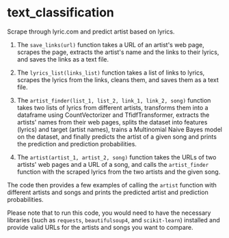 # text_classification
Scrape through lyric.com and predict artist based on lyrics.

1. The `save_links(url)` function takes a URL of an artist's web page, scrapes the page, extracts the artist's name and the links to their lyrics, and saves the links as a text file.

2. The `lyrics_list(links_list)` function takes a list of links to lyrics, scrapes the lyrics from the links, cleans them, and saves them as a text file.

3. The `artist_finder(list_1, list_2, link_1, link_2, song)` function takes two lists of lyrics from different artists, transforms them into a dataframe using CountVectorizer and TfidfTransformer, extracts the artists' names from their web pages, splits the dataset into features (lyrics) and target (artist names), trains a Multinomial Naive Bayes model on the dataset, and finally predicts the artist of a given song and prints the prediction and prediction probabilities.

4. The `artist(artist_1, artist_2, song)` function takes the URLs of two artists' web pages and a URL of a song, and calls the `artist_finder` function with the scraped lyrics from the two artists and the given song.

The code then provides a few examples of calling the `artist` function with different artists and songs and prints the predicted artist and prediction probabilities.

Please note that to run this code, you would need to have the necessary libraries (such as `requests`, `beautifulsoup4`, and `scikit-learn`) installed and provide valid URLs for the artists and songs you want to compare.
